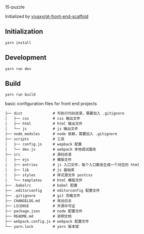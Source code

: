 
15-puzzle

Initialized by [vivaxy/gt-front-end-scaffold](https://github.com/vivaxy/gt-front-end-scaffold)

## Initialization

`yarn install`

## Development

`yarn run dev`

## Build

`yarn run build`

basic configuration files for front end projects

```
├── dist              # 可执行代码目录，需要加入 .gitignore
│   ├── css           # css 输出文件
│   ├── html          # html 输出文件
│   └── js            # js 输出文件
├── node_modules      # node 依赖，需要加入 .gitignore
├── scripts           # 工具
│   ├── config.js     # wepback 配置
│   └── dev.js        # webpack 本地调试服务
├── src               # 源码目录
│   ├── ejs           # 模版文件
│   ├── entries       # js 入口文件，每个入口都会生成一个对应的 html
│   ├── lib           # js 基础库
│   ├── styles        # 样式源文件 postcss
│   └── templates     # html 模版文件
├── .babelrc          # babel 配置
├── .editorconfig     # editorconfig 配置文件
├── .gitignore        # git 忽略文件
├── CHANGELOG.md      # 改动日志
├── LICENSE           # 开源许可证
├── package.json      # node 配置文件
├── README.md         # 说明文档
├── webpack.config.js # webpack 配置文件
└── yarn.lock         # yarn 版本锁
```
